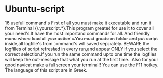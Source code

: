 # Ubuntu-script
16 usefull command's
First of all you must make it executable and run it from Terminal {/.yourscript.*}.This program greated for use it to cover all your need's.It have the most importand commands for all.
And friendly menu where lead all your action's.You must greate on folder and put script inside,all logfille's from command's will saved separately.
BEWARE the logfilles of script refreshed in every run,and appear ONLY if you select the correct selection.If you run the same command up to one time the logfiles will keep the out-message that what you run at the first time.
.Also for your good navicat make a full screen your terminal!! You can use the F11 hotkey.
The language of this script are in Greek.
